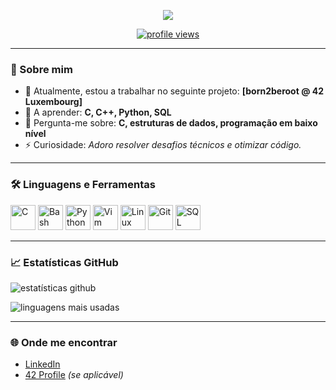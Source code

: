<!-- README.md do perfil GitHub -->

<p align="center">
  <img src="https://user-images.githubusercontent.com/74038190/226190894-18e959ba-d458-4a94-ac44-790190f2a947.gif" />
</p>

<p align="center">
  <a href="https://github.com/viceda-s">
    <img src="https://komarev.com/ghpvc/?username=viceda-s&label=Profile%20views&color=0e75b6&style=flat" alt="profile views" />
  </a>
</p>

---

### 🚀 Sobre mim

- 🔭 Atualmente, estou a trabalhar no seguinte projeto: **[born2beroot @ 42 Luxembourg]**
- 🌱 A aprender: **C, C++, Python, SQL**
- 💬 Pergunta-me sobre: **C, estruturas de dados, programação em baixo nível**
- ⚡ Curiosidade: *Adoro resolver desafios técnicos e otimizar código.*

---

### 🛠️ Linguagens e Ferramentas

<p align="left">
  <img src="https://cdn.jsdelivr.net/gh/devicons/devicon/icons/c/c-original.svg" alt="C" width="40" height="40"/>
  <img src="https://cdn.jsdelivr.net/gh/devicons/devicon/icons/bash/bash-original.svg" alt="Bash" width="40" height="40"/>
  <img src="https://cdn.jsdelivr.net/gh/devicons/devicon/icons/python/python-original.svg" alt="Python" width="40" height="40"/>
  <img src="https://cdn.jsdelivr.net/gh/devicons/devicon/icons/vim/vim-original.svg" alt="Vim" width="40" height="40"/>
  <img src="https://cdn.jsdelivr.net/gh/devicons/devicon/icons/linux/linux-original.svg" alt="Linux" width="40" height="40"/>
  <img src="https://cdn.jsdelivr.net/gh/devicons/devicon/icons/git/git-original.svg" alt="Git" width="40" height="40"/>
  <img src="https://cdn.jsdelivr.net/gh/devicons/devicon/icons/git/sql-original.svg" alt="SQL" width="40" height="40"/>
</p>

---

### 📈 Estatísticas GitHub

<p align="left">
  <img src="https://github-readme-stats.vercel.app/api?username=viceda-s&show_icons=true&theme=radical" alt="estatísticas github"/>
</p>

<p align="left">
  <img src="https://github-readme-stats.vercel.app/api/top-langs/?username=viceda-s&layout=compact&theme=radical" alt="linguagens mais usadas"/>
</p>

---

### 🌐 Onde me encontrar

- [LinkedIn](https://www.linkedin.com/in/vicente-coelho-706a3a102/)
- [42 Profile](https://profile.intra.42.fr/users/teu-usuario) *(se aplicável)*

